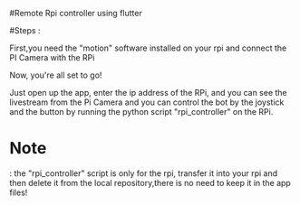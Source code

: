 #Remote Rpi controller using flutter

#Steps :

First,you need the "motion" software installed on your rpi and connect the PI Camera with the RPi

Now, you're all set to go!

Just open up the app, enter the ip address of the RPi, and you can see the livestream from the Pi Camera and you can control the bot by the joystick and the button by running the python script "rpi_controller" on the RPi.

<h1>Note</h1> : the "rpi_controller" script is only for the rpi, transfer it into your rpi and then delete it from the local repository,there is no need to keep it in the app files!

